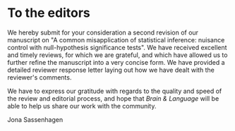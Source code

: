 # To the editors

We hereby submit for your consideration a second revision of our manuscript on "A common misapplication of statistical inference: nuisance control with null-hypothesis significance tests". We have received excellent and timely reviews, for which we are grateful, and which have allowed us to further refine the manuscript into a very concise form. We have provided a detailed reviewer response letter laying out how we have dealt with the reviewer's comments.

We have to express our gratitude with regards to the quality and speed of the review and editorial process, and hope that *Brain & Language* will be able to help us share our work with the community.

Jona Sassenhagen
